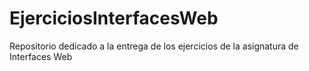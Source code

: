 # EjerciciosInterfacesWeb
Repositorio dedicado a la entrega de los ejercicios de la asignatura de Interfaces Web
